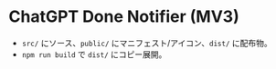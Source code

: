 # ChatGPT Done Notifier (MV3)


- `src/` にソース、`public/` にマニフェスト/アイコン、`dist/` に配布物。
- `npm run build` で `dist/` にコピー展開。
